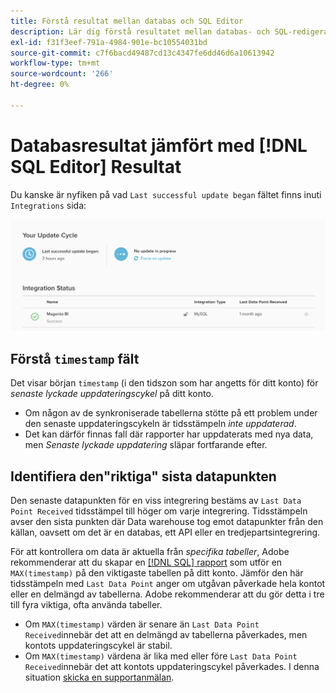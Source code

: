 ```yaml
---
title: Förstå resultat mellan databas och SQL Editor
description: Lär dig förstå resultatet mellan databas- och SQL-redigerare.
exl-id: f31f3eef-791a-4984-901e-bc10554031bd
source-git-commit: c7f6bacd49487cd13c4347fe6dd46d6a10613942
workflow-type: tm+mt
source-wordcount: '266'
ht-degree: 0%

---
```


# Databasresultat jämfört med [!DNL SQL Editor] Resultat

Du kanske är nyfiken på vad `Last successful update began` fältet finns inuti `Integrations` sida:

![Last_success_update.png](../../../assets/Last_successful_update.png)

## Förstå `timestamp` fält

Det visar början `timestamp` (i den tidszon som har angetts för ditt konto) för _senaste lyckade uppdateringscykel_ på ditt konto.

- Om någon av de synkroniserade tabellerna stötte på ett problem under den senaste uppdateringscykeln är tidsstämpeln *inte uppdaterad*.
- Det kan därför finnas fall där rapporter har uppdaterats med nya data, men *Senaste lyckade uppdatering* släpar fortfarande efter.

## Identifiera den&quot;riktiga&quot; sista datapunkten

Den senaste datapunkten för en viss integrering bestäms av `Last Data Point Received` tidsstämpel till höger om varje integrering. Tidsstämpeln avser den sista punkten där Data warehouse tog emot datapunkter från den källan, oavsett om det är en databas, ett API eller en tredjepartsintegrering.

För att kontrollera om data är aktuella från *specifika tabeller*, Adobe rekommenderar att du skapar en [[!DNL SQL] rapport](../../dev-reports/sql-rpt-bldr.md) som utför en `MAX(timestamp)` på den viktigaste tabellen på ditt konto. Jämför den här tidsstämpeln med `Last Data Point` anger om utgåvan påverkade hela kontot eller en delmängd av tabellerna. Adobe rekommenderar att du gör detta i tre till fyra viktiga, ofta använda tabeller.

- Om `MAX(timestamp)` värden är senare än `Last Data Point Received`innebär det att en delmängd av tabellerna påverkades, men kontots uppdateringscykel är stabil.
- Om `MAX(timestamp)` värdena är lika med eller före `Last Data Point Received`innebär det att kontots uppdateringscykel påverkades. I denna situation [skicka en supportanmälan](https://experienceleague.adobe.com/docs/commerce-knowledge-base/kb/troubleshooting/miscellaneous/mbi-service-policies.html).
